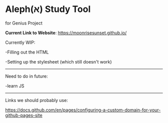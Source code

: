 # Aleph(א) Study Tool
for Genius Project

**Current Link to Website**: https://moonrisesunset.github.io/

Currently WIP:

  -Filling out the HTML
  
  -Setting up the stylesheet (which still doesn't work)
  
---------------------------------------------------------------
Need to do in future:

  -learn JS
  
----------------------------------------------------------------
  
Links we should probably use:

https://docs.github.com/en/pages/configuring-a-custom-domain-for-your-github-pages-site
